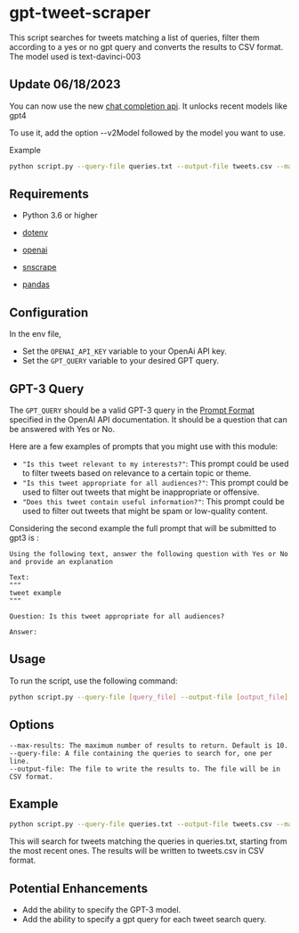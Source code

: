 # gpt-tweet-scraper
This script searches for tweets matching a list of queries, filter them according to a yes or no gpt query and converts the results to CSV format.
The model used is text-davinci-003

## Update 06/18/2023
You can now use the new [chat completion api](https://platform.openai.com/docs/guides/gpt/chat-completions-api). It unlocks recent models like gpt4

To use it, add the option --v2Model followed by the model you want to use.

Example
  ```bash
 python script.py --query-file queries.txt --output-file tweets.csv --max-results 10 --v2Model gpt-3.5-turbo   
  ```


## Requirements
- Python 3.6 or higher

- [dotenv](https://pypi.org/project/python-dotenv/)
- [openai](https://pypi.org/project/openai/)
- [snscrape](https://pypi.org/project/snscrape/)
- [pandas](https://pypi.org/project/pandas/)

## Configuration
In the env file,

- Set the `OPENAI_API_KEY` variable to your OpenAi API key.
- Set the `GPT_QUERY` variable to your desired GPT query.

## GPT-3 Query

The `GPT_QUERY` should be a valid GPT-3 query in the [Prompt Format](https://beta.openai.com/docs/api-reference/completions/create#prompt-format) specified in the OpenAI API documentation. It should be a question that can be answered with Yes or No.

Here are a few examples of prompts that you might use with this module:

- `"Is this tweet relevant to my interests?"`: This prompt could be used to filter tweets based on relevance to a certain topic or theme.
- `"Is this tweet appropriate for all audiences?"`: This prompt could be used to filter out tweets that might be inappropriate or offensive.
- `"Does this tweet contain useful information?"`: This prompt could be used to filter out tweets that might be spam or low-quality content.

Considering the second example the full prompt that will be submitted to gpt3 is :

```
Using the following text, answer the following question with Yes or No and provide an explanation

Text:
"""
tweet example
"""

Question: Is this tweet appropriate for all audiences?

Answer:
```

## Usage

To run the script, use the following command:

```bash
python script.py --query-file [query_file] --output-file [output_file]
```

## Options

    --max-results: The maximum number of results to return. Default is 10.
    --query-file: A file containing the queries to search for, one per line.
    --output-file: The file to write the results to. The file will be in CSV format.
 

## Example

  ```bash
  python script.py --query-file queries.txt --output-file tweets.csv --max-results 100
  ```
This will search for tweets matching the queries in queries.txt, starting from the most recent ones. The results will be written to tweets.csv in CSV format.


## Potential Enhancements
- Add the ability to specify the GPT-3 model.
- Add the ability to specify a gpt query for each tweet search query.
